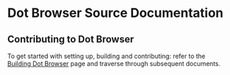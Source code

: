# Dot Browser Source Documentation

## Contributing to Dot Browser

To get started with setting up, building and contributing: refer to the [Building Dot Browser](contributing/building_the_browser) page and traverse through subsequent documents.